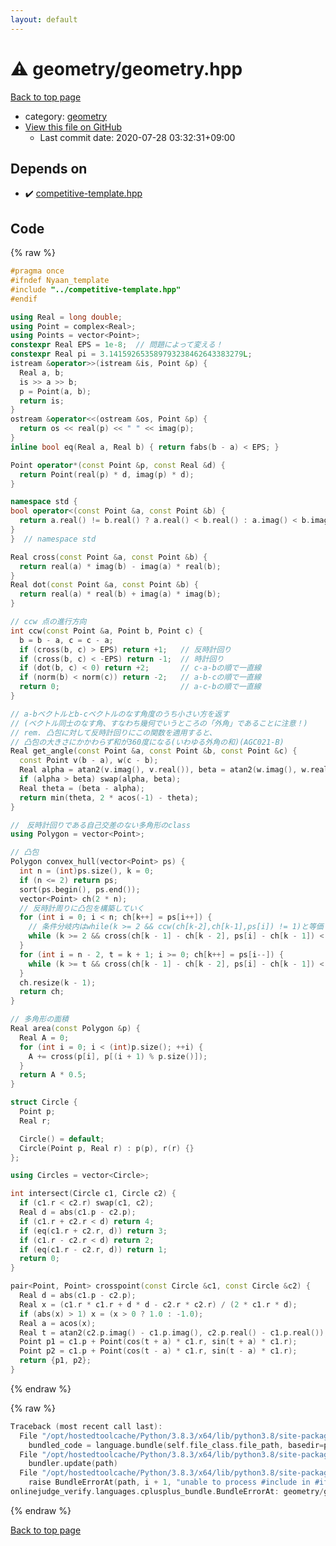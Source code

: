 ```yaml
---
layout: default
---
```


<!-- mathjax config similar to math.stackexchange -->
<script type="text/javascript" async
  src="https://cdnjs.cloudflare.com/ajax/libs/mathjax/2.7.5/MathJax.js?config=TeX-MML-AM_CHTML">
</script>
<script type="text/x-mathjax-config">
  MathJax.Hub.Config({
    TeX: { equationNumbers: { autoNumber: "AMS" }},
    tex2jax: {
      inlineMath: [ ['$','$'] ],
      processEscapes: true
    },
    "HTML-CSS": { matchFontHeight: false },
    displayAlign: "left",
    displayIndent: "2em"
  });
</script>

<script type="text/javascript" src="https://cdnjs.cloudflare.com/ajax/libs/jquery/3.4.1/jquery.min.js"></script>
<script src="https://cdn.jsdelivr.net/npm/jquery-balloon-js@1.1.2/jquery.balloon.min.js" integrity="sha256-ZEYs9VrgAeNuPvs15E39OsyOJaIkXEEt10fzxJ20+2I=" crossorigin="anonymous"></script>
<script type="text/javascript" src="../../assets/js/copy-button.js"></script>
<link rel="stylesheet" href="../../assets/css/copy-button.css" />


# :warning: geometry/geometry.hpp

<a href="../../index.html">Back to top page</a>

* category: <a href="../../index.html#ed7daeb157cd9b31e53896ad3c771a26">geometry</a>
* <a href="{{ site.github.repository_url }}/blob/master/geometry/geometry.hpp">View this file on GitHub</a>
    - Last commit date: 2020-07-28 03:32:31+09:00




## Depends on

* :heavy_check_mark: <a href="../competitive-template.hpp.html">competitive-template.hpp</a>


## Code

<a id="unbundled"></a>
{% raw %}
```cpp
#pragma once
#ifndef Nyaan_template
#include "../competitive-template.hpp"
#endif

using Real = long double;
using Point = complex<Real>;
using Points = vector<Point>;
constexpr Real EPS = 1e-8;  // 問題によって変える！
constexpr Real pi = 3.141592653589793238462643383279L;
istream &operator>>(istream &is, Point &p) {
  Real a, b;
  is >> a >> b;
  p = Point(a, b);
  return is;
}
ostream &operator<<(ostream &os, Point &p) {
  return os << real(p) << " " << imag(p);
}
inline bool eq(Real a, Real b) { return fabs(b - a) < EPS; }

Point operator*(const Point &p, const Real &d) {
  return Point(real(p) * d, imag(p) * d);
}

namespace std {
bool operator<(const Point &a, const Point &b) {
  return a.real() != b.real() ? a.real() < b.real() : a.imag() < b.imag();
}
}  // namespace std

Real cross(const Point &a, const Point &b) {
  return real(a) * imag(b) - imag(a) * real(b);
}
Real dot(const Point &a, const Point &b) {
  return real(a) * real(b) + imag(a) * imag(b);
}

// ccw 点の進行方向
int ccw(const Point &a, Point b, Point c) {
  b = b - a, c = c - a;
  if (cross(b, c) > EPS) return +1;   // 反時計回り
  if (cross(b, c) < -EPS) return -1;  // 時計回り
  if (dot(b, c) < 0) return +2;       // c-a-bの順で一直線
  if (norm(b) < norm(c)) return -2;   // a-b-cの順で一直線
  return 0;                           // a-c-bの順で一直線
}

// a-bベクトルとb-cベクトルのなす角度のうち小さい方を返す
// (ベクトル同士のなす角、すなわち幾何でいうところの「外角」であることに注意！)
// rem. 凸包に対して反時計回りにこの関数を適用すると、
// 凸包の大きさにかかわらず和が360度になる(いわゆる外角の和)(AGC021-B)
Real get_angle(const Point &a, const Point &b, const Point &c) {
  const Point v(b - a), w(c - b);
  Real alpha = atan2(v.imag(), v.real()), beta = atan2(w.imag(), w.real());
  if (alpha > beta) swap(alpha, beta);
  Real theta = (beta - alpha);
  return min(theta, 2 * acos(-1) - theta);
}

//　反時計回りである自己交差のない多角形のclass
using Polygon = vector<Point>;

// 凸包
Polygon convex_hull(vector<Point> ps) {
  int n = (int)ps.size(), k = 0;
  if (n <= 2) return ps;
  sort(ps.begin(), ps.end());
  vector<Point> ch(2 * n);
  // 反時計周りに凸包を構築していく
  for (int i = 0; i < n; ch[k++] = ps[i++]) {
    // 条件分岐内はwhile(k >= 2 && ccw(ch[k-2],ch[k-1],ps[i]) != 1)と等価
    while (k >= 2 && cross(ch[k - 1] - ch[k - 2], ps[i] - ch[k - 1]) < EPS) --k;
  }
  for (int i = n - 2, t = k + 1; i >= 0; ch[k++] = ps[i--]) {
    while (k >= t && cross(ch[k - 1] - ch[k - 2], ps[i] - ch[k - 1]) < EPS) --k;
  }
  ch.resize(k - 1);
  return ch;
}

// 多角形の面積
Real area(const Polygon &p) {
  Real A = 0;
  for (int i = 0; i < (int)p.size(); ++i) {
    A += cross(p[i], p[(i + 1) % p.size()]);
  }
  return A * 0.5;
}

struct Circle {
  Point p;
  Real r;

  Circle() = default;
  Circle(Point p, Real r) : p(p), r(r) {}
};

using Circles = vector<Circle>;

int intersect(Circle c1, Circle c2) {
  if (c1.r < c2.r) swap(c1, c2);
  Real d = abs(c1.p - c2.p);
  if (c1.r + c2.r < d) return 4;
  if (eq(c1.r + c2.r, d)) return 3;
  if (c1.r - c2.r < d) return 2;
  if (eq(c1.r - c2.r, d)) return 1;
  return 0;
}

pair<Point, Point> crosspoint(const Circle &c1, const Circle &c2) {
  Real d = abs(c1.p - c2.p);
  Real x = (c1.r * c1.r + d * d - c2.r * c2.r) / (2 * c1.r * d);
  if (abs(x) > 1) x = (x > 0 ? 1.0 : -1.0);
  Real a = acos(x);
  Real t = atan2(c2.p.imag() - c1.p.imag(), c2.p.real() - c1.p.real());
  Point p1 = c1.p + Point(cos(t + a) * c1.r, sin(t + a) * c1.r);
  Point p2 = c1.p + Point(cos(t - a) * c1.r, sin(t - a) * c1.r);
  return {p1, p2};
}

```
{% endraw %}

<a id="bundled"></a>
{% raw %}
```cpp
Traceback (most recent call last):
  File "/opt/hostedtoolcache/Python/3.8.3/x64/lib/python3.8/site-packages/onlinejudge_verify/docs.py", line 349, in write_contents
    bundled_code = language.bundle(self.file_class.file_path, basedir=pathlib.Path.cwd())
  File "/opt/hostedtoolcache/Python/3.8.3/x64/lib/python3.8/site-packages/onlinejudge_verify/languages/cplusplus.py", line 185, in bundle
    bundler.update(path)
  File "/opt/hostedtoolcache/Python/3.8.3/x64/lib/python3.8/site-packages/onlinejudge_verify/languages/cplusplus_bundle.py", line 306, in update
    raise BundleErrorAt(path, i + 1, "unable to process #include in #if / #ifdef / #ifndef other than include guards")
onlinejudge_verify.languages.cplusplus_bundle.BundleErrorAt: geometry/geometry.hpp: line 3: unable to process #include in #if / #ifdef / #ifndef other than include guards

```
{% endraw %}

<a href="../../index.html">Back to top page</a>

